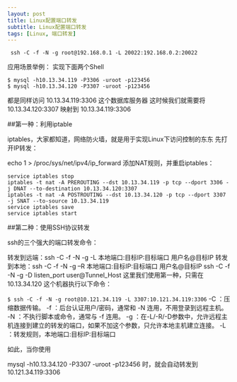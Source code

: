```yaml
---
layout: post
title: Linux配置端口转发
subtitle: Linux配置端口转发
tags: [Linux, 端口转发]
---
```


` ssh -C -f -N -g root@192.168.0.1 -L 20022:192.168.0.2:20022`

应用场景举例：
实现下面两个Shell

```
$ mysql -h10.13.34.119 -P3306 -uroot -p123456
$ mysql -h10.13.34.120 -P3307 -uroot -p123456
```
都是同样访问 10.13.34.119:3306 这个数据库服务器
这时候我们就需要将 10.13.34.120:3307 映射到 10.13.34.119:3306

##第一种：利用iptable

iptables，大家都知道，网络防火墙，就是用于实现Linux下访问控制的东东
先打开IP转发：

echo 1 > /proc/sys/net/ipv4/ip_forward
添加NAT规则，并重启iptables：

```
service iptables stop
iptables -t nat -A PREROUTING --dst 10.13.34.119 -p tcp --dport 3306 -j DNAT --to-destination 10.13.34.120:3307
iptables -t nat -A POSTROUTING --dst 10.13.34.120 -p tcp --dport 3307 -j SNAT --to-source 10.13.34.119
service iptables save
service iptables start

```

##第二种：使用SSH协议转发

ssh的三个强大的端口转发命令：

转发到远端：ssh -C -f -N -g -L 本地端口:目标IP:目标端口 用户名@目标IP
转发到本地：ssh -C -f -N -g –R 本地端口:目标IP:目标端口 用户名@目标IP
ssh -C -f -N -g -D listen_port user@Tunnel_Host
这里我们使用第一种，只需在 10.13.34.120 这个机器执行以下命令：

```$ ssh -C -f -N -g root@10.121.34.119 -L 3307:10.121.34.119:3306```
-C ：压缩数据传输。
-f ：后台认证用户/密码，通常和 -N 连用，不用登录到远程主机。
-N ：不执行脚本或命令，通常与 -f 连用。
-g ：在-L/-R/-D参数中，允许远程主机连接到建立的转发的端口，如果不加这个参数，只允许本地主机建立连接。
-L ：转发规则，本地端口:目标IP:目标端口

如此，当你使用

mysql -h10.13.34.120 -P3307 -uroot -p123456
时，就会自动转发到 10.121.34.119:3306


